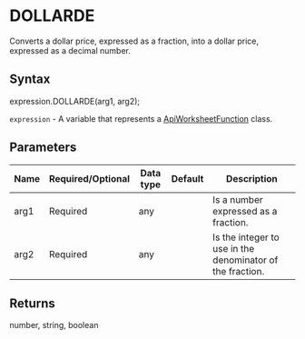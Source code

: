 # DOLLARDE

Converts a dollar price, expressed as a fraction, into a dollar price, expressed as a decimal number.

## Syntax

expression.DOLLARDE(arg1, arg2);

`expression` - A variable that represents a [ApiWorksheetFunction](../ApiWorksheetFunction.md) class.

## Parameters

| **Name** | **Required/Optional** | **Data type** | **Default** | **Description** |
| ------------- | ------------- | ------------- | ------------- | ------------- |
| arg1 | Required | any |  | Is a number expressed as a fraction. |
| arg2 | Required | any |  | Is the integer to use in the denominator of the fraction. |

## Returns

number, string, boolean